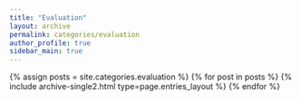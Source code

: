 ```yaml
---
title: "Evaluation"
layout: archive
permalink: categories/evaluation
author_profile: true
sidebar_main: true
---
```



{% assign posts = site.categories.evaluation %}
{% for post in posts %} {% include archive-single2.html type=page.entries_layout %} {% endfor %}